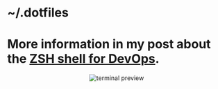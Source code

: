  ~/.dotfiles
===============================
# More information in my post about the [ZSH shell for DevOps](https://dev.to/uxtechie/zsh-tu-shell-devops-en-ubuntu-y-windows-subsystem-for-linux-5h2k).
  
<p align="center">
  <img alt="terminal preview" src="https://github.com/SinHouse/dotfiles/raw/master/Screenshots/terminal.png">
</p>
